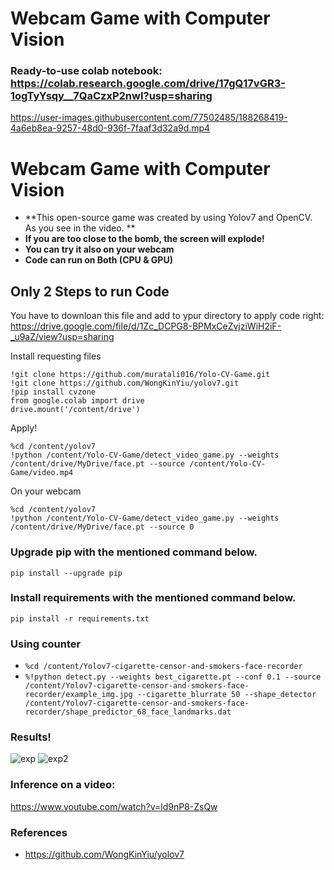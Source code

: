 # Webcam Game with Computer Vision
### Ready-to-use colab notebook: https://colab.research.google.com/drive/17gQ17vGR3-1ogTyYsqy__7QaCzxP2nwI?usp=sharing


https://user-images.githubusercontent.com/77502485/188268419-4a6eb8ea-9257-48d0-936f-7faaf3d32a9d.mp4

# Webcam Game with Computer Vision
* **This open-source game was created by using Yolov7 and OpenCV. As you see in the video. **
* **If you are too close to the bomb, the screen will explode!**
* **You can try it also on your webcam**
* **Code can run on Both (CPU & GPU)**

 
## Only 2 Steps to run Code
You have to downloan this file and add to ypur directory to apply code right:
https://drive.google.com/file/d/1Zc_DCPG8-BPMxCeZvjziWiH2iF-_u9aZ/view?usp=sharing


Install requesting files
```
!git clone https://github.com/muratali016/Yolo-CV-Game.git
!git clone https://github.com/WongKinYiu/yolov7.git
!pip install cvzone
from google.colab import drive
drive.mount('/content/drive')
```
Apply!
```
%cd /content/yolov7
!python /content/Yolo-CV-Game/detect_video_game.py --weights /content/drive/MyDrive/face.pt --source /content/Yolo-CV-Game/video.mp4
```
On your webcam
```
%cd /content/yolov7
!python /content/Yolo-CV-Game/detect_video_game.py --weights /content/drive/MyDrive/face.pt --source 0
```
### Upgrade pip with the mentioned command below.
``` pip install --upgrade pip ```

### Install requirements with the mentioned command below.
 ``` pip install -r requirements.txt ```

### Using counter
 * ```%cd /content/Yolov7-cigarette-censor-and-smokers-face-recorder```
* ```%!python detect.py --weights best_cigarette.pt --conf 0.1 --source /content/Yolov7-cigarette-censor-and-smokers-face-recorder/example_img.jpg --cigarette_blurrate 50 --shape_detector /content/Yolov7-cigarette-censor-and-smokers-face-recorder/shape_predictor_68_face_landmarks.dat```
 
 
### Results!
![exp](https://user-images.githubusercontent.com/77502485/187298601-c4fb2b68-5eef-4210-81a0-ea95b9cfeae1.jpg)
![exp2](https://user-images.githubusercontent.com/77502485/187298605-0975d484-8640-4525-a3bd-37af32a5ff0e.jpg)


### Inference on a video:
https://www.youtube.com/watch?v=ld9nP8-ZsQw

### References
* https://github.com/WongKinYiu/yolov7

